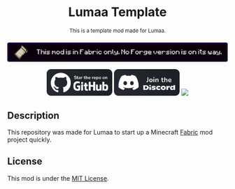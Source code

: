 <!--
By default, the mod template is under the MIT License by default,
you can change it as you want.
-->

<center><div align="center">

# Lumaa Template
<sup>This is a template mod made for Lumaa.</sup>

<!-- Put a showcase image if you can/want -->

<img src="https://raw.githubusercontent.com/lumaa-dev/lumaa-dev/main/assets/fabric-banner.png" width=600>

<a href="https://github.com/lumaa-dev/LumaaTemplate"><img src="https://raw.githubusercontent.com/lumaa-dev/art/main/badges/star_github.png" width=150></a>
<a href="https://discord.gg/Rqpn3C7yR5"><img src="https://raw.githubusercontent.com/lumaa-dev/art/main/badges/support_discord.png" width=150></a>
<a href="https://docs.google.com/spreadsheets/d/1zrBJshX48qSnxicYFW-AIy_CmrKOT0d91QpU24vDvdQ/edit?usp=sharing"><img src="https://raw.githubusercontent.com/lumaa-dev/art/main/badges/modrinth_stats.png" width=150></a>

</div></center>

## Description

This repository was made for Lumaa to start up a Minecraft [Fabric](https://fabricmc.net) mod project quickly.

## License
This mod is under the [MIT License](/LICENSE).
